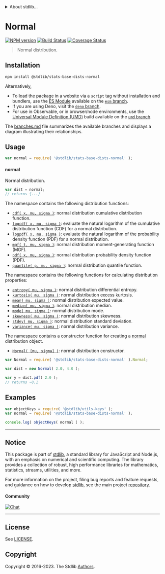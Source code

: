 <!--

@license Apache-2.0

Copyright (c) 2018 The Stdlib Authors.

Licensed under the Apache License, Version 2.0 (the "License");
you may not use this file except in compliance with the License.
You may obtain a copy of the License at

   http://www.apache.org/licenses/LICENSE-2.0

Unless required by applicable law or agreed to in writing, software
distributed under the License is distributed on an "AS IS" BASIS,
WITHOUT WARRANTIES OR CONDITIONS OF ANY KIND, either express or implied.
See the License for the specific language governing permissions and
limitations under the License.

-->


<details>
  <summary>
    About stdlib...
  </summary>
  <p>We believe in a future in which the web is a preferred environment for numerical computation. To help realize this future, we've built stdlib. stdlib is a standard library, with an emphasis on numerical and scientific computation, written in JavaScript (and C) for execution in browsers and in Node.js.</p>
  <p>The library is fully decomposable, being architected in such a way that you can swap out and mix and match APIs and functionality to cater to your exact preferences and use cases.</p>
  <p>When you use stdlib, you can be absolutely certain that you are using the most thorough, rigorous, well-written, studied, documented, tested, measured, and high-quality code out there.</p>
  <p>To join us in bringing numerical computing to the web, get started by checking us out on <a href="https://github.com/stdlib-js/stdlib">GitHub</a>, and please consider <a href="https://opencollective.com/stdlib">financially supporting stdlib</a>. We greatly appreciate your continued support!</p>
</details>

# Normal

[![NPM version][npm-image]][npm-url] [![Build Status][test-image]][test-url] [![Coverage Status][coverage-image]][coverage-url] <!-- [![dependencies][dependencies-image]][dependencies-url] -->

> Normal distribution.

<section class="installation">

## Installation

```bash
npm install @stdlib/stats-base-dists-normal
```

Alternatively,

-   To load the package in a website via a `script` tag without installation and bundlers, use the [ES Module][es-module] available on the [`esm` branch][esm-url].
-   If you are using Deno, visit the [`deno` branch][deno-url].
-   For use in Observable, or in browser/node environments, use the [Universal Module Definition (UMD)][umd] build available on the [`umd` branch][umd-url].

The [branches.md][branches-url] file summarizes the available branches and displays a diagram illustrating their relationships.

</section>

<section class="usage">

## Usage

```javascript
var normal = require( '@stdlib/stats-base-dists-normal' );
```

#### normal

Normal distribution.

```javascript
var dist = normal;
// returns {...}
```

The namespace contains the following distribution functions:

<!-- <toc pattern="*+(cdf|pdf|mgf|quantile)*"> -->

<div class="namespace-toc">

-   <span class="signature">[`cdf( x, mu, sigma )`][@stdlib/stats/base/dists/normal/cdf]</span><span class="delimiter">: </span><span class="description">normal distribution cumulative distribution function.</span>
-   <span class="signature">[`logcdf( x, mu, sigma )`][@stdlib/stats/base/dists/normal/logcdf]</span><span class="delimiter">: </span><span class="description">evaluate the natural logarithm of the cumulative distribution function (CDF) for a normal distribution.</span>
-   <span class="signature">[`logpdf( x, mu, sigma )`][@stdlib/stats/base/dists/normal/logpdf]</span><span class="delimiter">: </span><span class="description">evaluate the natural logarithm of the probability density function (PDF) for a normal distribution.</span>
-   <span class="signature">[`mgf( t, mu, sigma )`][@stdlib/stats/base/dists/normal/mgf]</span><span class="delimiter">: </span><span class="description">normal distribution moment-generating function (MGF).</span>
-   <span class="signature">[`pdf( x, mu, sigma )`][@stdlib/stats/base/dists/normal/pdf]</span><span class="delimiter">: </span><span class="description">normal distribution probability density function (PDF).</span>
-   <span class="signature">[`quantile( p, mu, sigma )`][@stdlib/stats/base/dists/normal/quantile]</span><span class="delimiter">: </span><span class="description">normal distribution quantile function.</span>

</div>

<!-- </toc> -->

The namespace contains the following functions for calculating distribution properties:

<!-- <toc pattern="*+(entropy|kurtosis|mean|median|mode|skewness|stdev|variance)*"> -->

<div class="namespace-toc">

-   <span class="signature">[`entropy( mu, sigma )`][@stdlib/stats/base/dists/normal/entropy]</span><span class="delimiter">: </span><span class="description">normal distribution differential entropy.</span>
-   <span class="signature">[`kurtosis( mu, sigma )`][@stdlib/stats/base/dists/normal/kurtosis]</span><span class="delimiter">: </span><span class="description">normal distribution excess kurtosis.</span>
-   <span class="signature">[`mean( mu, sigma )`][@stdlib/stats/base/dists/normal/mean]</span><span class="delimiter">: </span><span class="description">normal distribution expected value.</span>
-   <span class="signature">[`median( mu, sigma )`][@stdlib/stats/base/dists/normal/median]</span><span class="delimiter">: </span><span class="description">normal distribution median.</span>
-   <span class="signature">[`mode( mu, sigma )`][@stdlib/stats/base/dists/normal/mode]</span><span class="delimiter">: </span><span class="description">normal distribution mode.</span>
-   <span class="signature">[`skewness( mu, sigma )`][@stdlib/stats/base/dists/normal/skewness]</span><span class="delimiter">: </span><span class="description">normal distribution skewness.</span>
-   <span class="signature">[`stdev( mu, sigma )`][@stdlib/stats/base/dists/normal/stdev]</span><span class="delimiter">: </span><span class="description">normal distribution standard deviation.</span>
-   <span class="signature">[`variance( mu, sigma )`][@stdlib/stats/base/dists/normal/variance]</span><span class="delimiter">: </span><span class="description">normal distribution variance.</span>

</div>

<!-- </toc> -->

The namespace contains a constructor function for creating a [normal][normal-distribution] distribution object.

<!-- <toc pattern="*ctor*"> -->

<div class="namespace-toc">

-   <span class="signature">[`Normal( [mu, sigma] )`][@stdlib/stats/base/dists/normal/ctor]</span><span class="delimiter">: </span><span class="description">normal distribution constructor.</span>

</div>

<!-- </toc> -->

```javascript
var Normal = require( '@stdlib/stats-base-dists-normal' ).Normal;

var dist = new Normal( 2.0, 4.0 );

var y = dist.pdf( 2.0 );
// returns ~0.1
```

</section>

<!-- /.usage -->

<section class="examples">

## Examples

<!-- TODO: better examples -->

<!-- eslint no-undef: "error" -->

```javascript
var objectKeys = require( '@stdlib/utils-keys' );
var normal = require( '@stdlib/stats-base-dists-normal' );

console.log( objectKeys( normal ) );
```

</section>

<!-- /.examples -->

<!-- Section for related `stdlib` packages. Do not manually edit this section, as it is automatically populated. -->

<section class="related">

</section>

<!-- /.related -->

<!-- Section for all links. Make sure to keep an empty line after the `section` element and another before the `/section` close. -->


<section class="main-repo" >

* * *

## Notice

This package is part of [stdlib][stdlib], a standard library for JavaScript and Node.js, with an emphasis on numerical and scientific computing. The library provides a collection of robust, high performance libraries for mathematics, statistics, streams, utilities, and more.

For more information on the project, filing bug reports and feature requests, and guidance on how to develop [stdlib][stdlib], see the main project [repository][stdlib].

#### Community

[![Chat][chat-image]][chat-url]

---

## License

See [LICENSE][stdlib-license].


## Copyright

Copyright &copy; 2016-2023. The Stdlib [Authors][stdlib-authors].

</section>

<!-- /.stdlib -->

<!-- Section for all links. Make sure to keep an empty line after the `section` element and another before the `/section` close. -->

<section class="links">

[npm-image]: http://img.shields.io/npm/v/@stdlib/stats-base-dists-normal.svg
[npm-url]: https://npmjs.org/package/@stdlib/stats-base-dists-normal

[test-image]: https://github.com/stdlib-js/stats-base-dists-normal/actions/workflows/test.yml/badge.svg?branch=v0.1.0
[test-url]: https://github.com/stdlib-js/stats-base-dists-normal/actions/workflows/test.yml?query=branch:v0.1.0

[coverage-image]: https://img.shields.io/codecov/c/github/stdlib-js/stats-base-dists-normal/main.svg
[coverage-url]: https://codecov.io/github/stdlib-js/stats-base-dists-normal?branch=main

<!--

[dependencies-image]: https://img.shields.io/david/stdlib-js/stats-base-dists-normal.svg
[dependencies-url]: https://david-dm.org/stdlib-js/stats-base-dists-normal/main

-->

[chat-image]: https://img.shields.io/gitter/room/stdlib-js/stdlib.svg
[chat-url]: https://app.gitter.im/#/room/#stdlib-js_stdlib:gitter.im

[stdlib]: https://github.com/stdlib-js/stdlib

[stdlib-authors]: https://github.com/stdlib-js/stdlib/graphs/contributors

[umd]: https://github.com/umdjs/umd
[es-module]: https://developer.mozilla.org/en-US/docs/Web/JavaScript/Guide/Modules

[deno-url]: https://github.com/stdlib-js/stats-base-dists-normal/tree/deno
[umd-url]: https://github.com/stdlib-js/stats-base-dists-normal/tree/umd
[esm-url]: https://github.com/stdlib-js/stats-base-dists-normal/tree/esm
[branches-url]: https://github.com/stdlib-js/stats-base-dists-normal/blob/main/branches.md

[stdlib-license]: https://raw.githubusercontent.com/stdlib-js/stats-base-dists-normal/main/LICENSE

[normal-distribution]: https://en.wikipedia.org/wiki/Normal_distribution

<!-- <toc-links> -->

[@stdlib/stats/base/dists/normal/ctor]: https://github.com/stdlib-js/stats-base-dists-normal-ctor

[@stdlib/stats/base/dists/normal/entropy]: https://github.com/stdlib-js/stats-base-dists-normal-entropy

[@stdlib/stats/base/dists/normal/kurtosis]: https://github.com/stdlib-js/stats-base-dists-normal-kurtosis

[@stdlib/stats/base/dists/normal/mean]: https://github.com/stdlib-js/stats-base-dists-normal-mean

[@stdlib/stats/base/dists/normal/median]: https://github.com/stdlib-js/stats-base-dists-normal-median

[@stdlib/stats/base/dists/normal/mode]: https://github.com/stdlib-js/stats-base-dists-normal-mode

[@stdlib/stats/base/dists/normal/skewness]: https://github.com/stdlib-js/stats-base-dists-normal-skewness

[@stdlib/stats/base/dists/normal/stdev]: https://github.com/stdlib-js/stats-base-dists-normal-stdev

[@stdlib/stats/base/dists/normal/variance]: https://github.com/stdlib-js/stats-base-dists-normal-variance

[@stdlib/stats/base/dists/normal/cdf]: https://github.com/stdlib-js/stats-base-dists-normal-cdf

[@stdlib/stats/base/dists/normal/logcdf]: https://github.com/stdlib-js/stats-base-dists-normal-logcdf

[@stdlib/stats/base/dists/normal/logpdf]: https://github.com/stdlib-js/stats-base-dists-normal-logpdf

[@stdlib/stats/base/dists/normal/mgf]: https://github.com/stdlib-js/stats-base-dists-normal-mgf

[@stdlib/stats/base/dists/normal/pdf]: https://github.com/stdlib-js/stats-base-dists-normal-pdf

[@stdlib/stats/base/dists/normal/quantile]: https://github.com/stdlib-js/stats-base-dists-normal-quantile

<!-- </toc-links> -->

</section>

<!-- /.links -->
